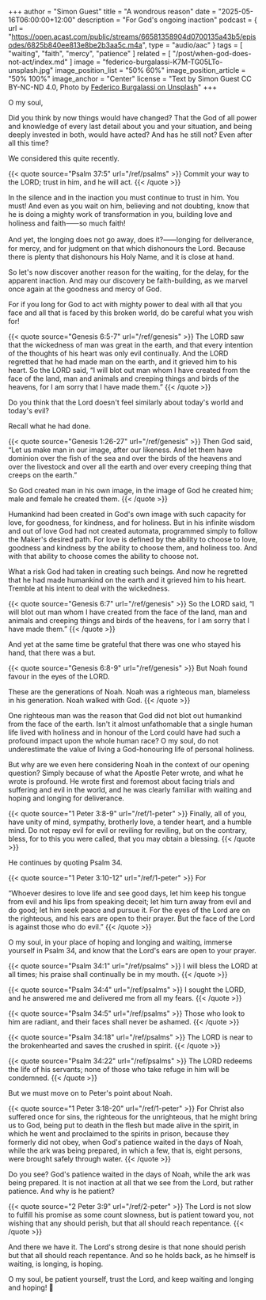 +++
author = "Simon Guest"
title = "A wondrous reason"
date = "2025-05-16T06:00:00+12:00"
description = "For God's ongoing inaction"
podcast = { url = "https://open.acast.com/public/streams/66581358904d0700135a43b5/episodes/6825b840ee813e8be2b3aa5c.m4a", type = "audio/aac" }
tags = [ "waiting", "faith", "mercy", "patience" ]
related = [ "/post/when-god-does-not-act/index.md" ]
image = "federico-burgalassi-K7M-TG05LTo-unsplash.jpg"
image_position_list = "50% 60%"
image_position_article = "50% 100%"
image_anchor = "Center"
license = "Text by Simon Guest CC BY-NC-ND 4.0, Photo by [Federico Burgalassi on Unsplash](https://unsplash.com/photos/sea-waves-crashing-on-beach-shore-under-cloudy-sky-during-daytime-K7M-TG05LTo)"
+++

O my soul,

Did you think by now things would have changed? That the God of all power and knowledge of every last detail about you and your situation, and being deeply invested in both, would have acted? And has he still not? Even after all this time?

We considered this quite recently.

{{< quote source="Psalm 37:5" url="/ref/psalms" >}}
Commit your way to the LORD; trust in him, and he will act.
{{< /quote >}}

In the silence and in the inaction you must continue to trust in him. You must! And even as you wait on him, believing and not doubting, know that he is doing a mighty work of transformation in you, building love and holiness and faith⸺so much faith!

And yet, the longing does not go away, does it?⸺longing for deliverance, for mercy, and for judgment on that which dishonours the Lord. Because there is plenty that dishonours his Holy Name, and it is close at hand.

So let's now discover another reason for the waiting, for the delay, for the apparent inaction. And may our discovery be faith-building, as we marvel once again at the goodness and mercy of God.

For if you long for God to act with mighty power to deal with all that you face and all that is faced by this broken world, do be careful what you wish for!

{{< quote source="Genesis 6:5-7" url="/ref/genesis" >}}
The LORD saw that the wickedness of man was great in the earth, and that every intention of the thoughts of his heart was only evil continually. And the LORD regretted that he had made man on the earth, and it grieved him to his heart. So the LORD said, “I will blot out man whom I have created from the face of the land, man and animals and creeping things and birds of the heavens, for I am sorry that I have made them.”
{{< /quote >}}

Do you think that the Lord doesn't feel similarly about today's world and today's evil?

Recall what he had done.

{{< quote source="Genesis 1:26-27" url="/ref/genesis" >}}
Then God said, “Let us make man in our image, after our likeness. And let them have dominion over the fish of the sea and over the birds of the heavens and over the livestock and over all the earth and over every creeping thing that creeps on the earth.”

So God created man in his own image, in the image of God he created him; male and female he created them.
{{< /quote >}}

Humankind had been created in God's own image with such capacity for love, for goodness, for kindness, and for holiness. But in his infinite wisdom and out of love God had not created automata, programmed simply to follow the Maker's desired path. For love is defined by the ability to choose to love, goodness and kindness by the ability to choose them, and holiness too. And with that ability to choose comes the ability to choose not.

What a risk God had taken in creating such beings. And now he regretted that he had made humankind on the earth and it grieved him to his heart. Tremble at his intent to deal with the wickedness.

{{< quote source="Genesis 6:7" url="/ref/genesis" >}}
So the LORD said, “I will blot out man whom I have created from the face of the land, man and animals and creeping things and birds of the heavens, for I am sorry that I have made them.”
{{< /quote >}}

And yet at the same time be grateful that there was one who stayed his hand, that there was a but.

{{< quote source="Genesis 6:8-9" url="/ref/genesis" >}}
But Noah found favour in the eyes of the LORD.

These are the generations of Noah. Noah was a righteous man, blameless in his generation. Noah walked with God.
{{< /quote >}}

One righteous man was the reason that God did not blot out humankind from the face of the earth. Isn't it almost unfathomable that a single human life lived with holiness and in honour of the Lord could have had such a profound impact upon the whole human race? O my soul, do not underestimate the value of living a God-honouring life of personal holiness.

But why are we even here considering Noah in the context of our opening question? Simply because of what the Apostle Peter wrote, and what he wrote is profound. He wrote first and foremost about facing trials and suffering and evil in the world, and he was clearly familiar with waiting and hoping and longing for deliverance.

{{< quote source="1 Peter 3:8-9" url="/ref/1-peter" >}}
Finally, all of you, have unity of mind, sympathy, brotherly love, a tender heart, and a humble mind. Do not repay evil for evil or reviling for reviling, but on the contrary, bless, for to this you were called, that you may obtain a blessing.
{{< /quote >}}

He continues by quoting Psalm 34.

{{< quote source="1 Peter 3:10-12" url="/ref/1-peter" >}}
For

“Whoever desires to love life and see good days, let him keep his tongue from evil and his lips from speaking deceit; let him turn away from evil and do good; let him seek peace and pursue it. For the eyes of the Lord are on the righteous, and his ears are open to their prayer. But the face of the Lord is against those who do evil.”
{{< /quote >}}

O my soul, in your place of hoping and longing and waiting, immerse yourself in Psalm 34, and know that the Lord's ears are open to your prayer.

{{< quote source="Psalm 34:1" url="/ref/psalms" >}}
I will bless the LORD at all times; his praise shall continually be in my mouth.
{{< /quote >}}

{{< quote source="Psalm 34:4" url="/ref/psalms" >}}
I sought the LORD, and he answered me and delivered me from all my fears.
{{< /quote >}}

{{< quote source="Psalm 34:5" url="/ref/psalms" >}}
Those who look to him are radiant, and their faces shall never be ashamed.
{{< /quote >}}

{{< quote source="Psalm 34:18" url="/ref/psalms" >}}
The LORD is near to the brokenhearted and saves the crushed in spirit.
{{< /quote >}}

{{< quote source="Psalm 34:22" url="/ref/psalms" >}}
The LORD redeems the life of his servants; none of those who take refuge in him will be condemned.
{{< /quote >}}

But we must move on to Peter's point about Noah.

{{< quote source="1 Peter 3:18-20" url="/ref/1-peter" >}}
For Christ also suffered once for sins, the righteous for the unrighteous, that he might bring us to God, being put to death in the flesh but made alive in the spirit, in which he went and proclaimed to the spirits in prison, because they formerly did not obey, when God's patience waited in the days of Noah, while the ark was being prepared, in which a few, that is, eight persons, were brought safely through water.
{{< /quote >}}

Do you see? God's patience waited in the days of Noah, while the ark was being prepared. It is not inaction at all that we see from the Lord, but rather patience. And why is he patient?

{{< quote source="2 Peter 3:9" url="/ref/2-peter" >}}
The Lord is not slow to fulfill his promise as some count slowness, but is patient toward you, not wishing that any should perish, but that all should reach repentance.
{{< /quote >}}

And there we have it. The Lord's strong desire is that none should perish but that all should reach repentance. And so he holds back, as he himself is waiting, is longing, is hoping.

O my soul, be patient yourself, trust the Lord, and keep waiting and longing and hoping! 🙏
